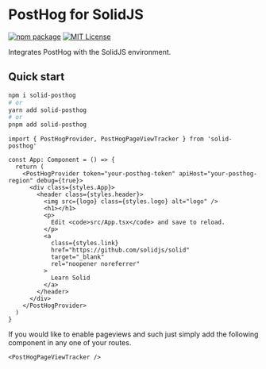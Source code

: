# PostHog for SolidJS

[![npm package](https://img.shields.io/npm/v/posthog-js?style=flat-square)](https://www.npmjs.com/package/posthog-js)
[![MIT License](https://img.shields.io/badge/License-MIT-red.svg?style=flat-square)](https://opensource.org/licenses/MIT)

Integrates PostHog with the SolidJS environment.

## Quick start

```bash
npm i solid-posthog
# or
yarn add solid-posthog
# or
pnpm add solid-posthog
```

```tsx
import { PostHogProvider, PostHogPageViewTracker } from 'solid-posthog'
```

```tsx
const App: Component = () => {
  return (
    <PostHogProvider token="your-posthog-token" apiHost="your-posthog-region" debug={true}>
      <div class={styles.App}>
        <header class={styles.header}>
          <img src={logo} class={styles.logo} alt="logo" />
          <h1></h1>
          <p>
            Edit <code>src/App.tsx</code> and save to reload.
          </p>
          <a
            class={styles.link}
            href="https://github.com/solidjs/solid"
            target="_blank"
            rel="noopener noreferrer"
          >
            Learn Solid
          </a>
        </header>
      </div>
    </PostHogProvider>
  )
}
```

If you would like to enable pageviews and such just simply add the following
component in any one of your routes.

```tsx
<PostHogPageViewTracker />
```
